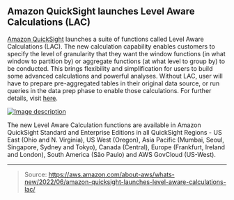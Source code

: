 ## Amazon QuickSight launches Level Aware Calculations (LAC)

[Amazon QuickSight](https://aws.amazon.com/quicksight/) launches a suite of functions called Level Aware Calculations (LAC). The new calculation capability enables customers to specify the level of granularity that they want the window functions (in what window to partition by) or aggregate functions (at what level to group by) to be conducted. This brings flexibility and simplification for users to build some advanced calculations and powerful analyses. Without LAC, user will have to prepare pre-aggregated tables in their original data source, or run queries in the data prep phase to enable those calculations. For further details, visit [here](https://docs.aws.amazon.com/quicksight/latest/user/level-aware-calculations.html).

[![Image description](https://dev-to-uploads.s3.amazonaws.com/uploads/articles/r71m2wk06x3ib803b96l.png)](https://serverspace.io/ref/466650)

The new Level Aware Calculation functions are available in Amazon QuickSight Standard and Enterprise Editions in all QuickSight Regions - US East (Ohio and N. Virginia), US West (Oregon), Asia Pacific (Mumbai, Seoul, Singapore, Sydney and Tokyo), Canada (Central), Europe (Frankfurt, Ireland and London), South America (São Paulo) and AWS GovCloud (US-West).

---

> Source: https://aws.amazon.com/about-aws/whats-new/2022/06/amazon-quicksight-launches-level-aware-calculations-lac/